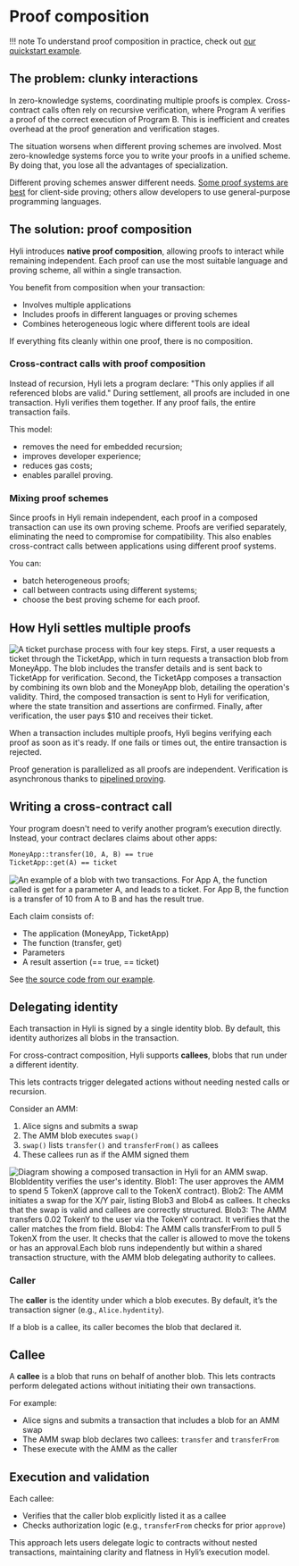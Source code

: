 # Proof composition

!!! note
    To understand proof composition in practice, check out [our quickstart example](../quickstart/example/proof-composition.md).

## The problem: clunky interactions

In zero-knowledge systems, coordinating multiple proofs is complex. Cross-contract calls often rely on recursive verification, where Program A verifies a proof of the correct execution of Program B. This is inefficient and creates overhead at the proof generation and verification stages.

The situation worsens when different proving schemes are involved. Most zero-knowledge systems force you to write your proofs in a unified scheme. By doing that, you lose all the advantages of specialization.

Different proving schemes answer different needs. [Some proof systems are best](./proof-generation.md) for client-side proving; others allow developers to use general-purpose programming languages.

## The solution: proof composition

Hyli introduces **native proof composition**, allowing proofs to interact while remaining independent. Each proof can use the most suitable language and proving scheme, all within a single transaction.

You benefit from composition when your transaction:

- Involves multiple applications
- Includes proofs in different languages or proving schemes
- Combines heterogeneous logic where different tools are ideal

If everything fits cleanly within one proof, there is no composition.

### Cross-contract calls with proof composition

Instead of recursion, Hyli lets a program declare: "This only applies if all referenced blobs are valid." During settlement, all proofs are included in one transaction. Hyli verifies them together. If any proof fails, the entire transaction fails.

This model:

- removes the need for embedded recursion;
- improves developer experience;
- reduces gas costs;
- enables parallel proving.

### Mixing proof schemes

Since proofs in Hyli remain independent, each proof in a composed transaction can use its own proving scheme. Proofs are verified separately, eliminating the need to compromise for compatibility. This also enables cross-contract calls between applications using different proof systems.

You can:

- batch heterogeneous proofs;
- call between contracts using different systems;
- choose the best proving scheme for each proof.

## How Hyli settles multiple proofs

![A ticket purchase process with four key steps. First, a user requests a ticket through the TicketApp, which in turn requests a transaction blob from MoneyApp. The blob includes the transfer details and is sent back to TicketApp for verification. Second, the TicketApp composes a transaction by combining its own blob and the MoneyApp blob, detailing the operation's validity. Third, the composed transaction is sent to Hyli for verification, where the state transition and assertions are confirmed. Finally, after verification, the user pays $10 and receives their ticket.](../assets/img/proof-composition-flow.jpg)

When a transaction includes multiple proofs, Hyli begins verifying each proof as soon as it's ready. If one fails or times out, the entire transaction is rejected.

Proof generation is parallelized as all proofs are independent. Verification is asynchronous thanks to [pipelined proving](./pipelined-proving.md).

## Writing a cross-contract call

Your program doesn't need to verify another program’s execution directly. Instead, your contract declares claims about other apps:

```md
MoneyApp::transfer(10, A, B) == true
TicketApp::get(A) == ticket
```

![An example of a blob with two transactions. For App A, the function called is get for a parameter A, and leads to a ticket. For App B, the function is a transfer of 10 from A to B and has the result true.](../assets/img/proof-composition-blob.jpg)

Each claim consists of:

- The application (MoneyApp, TicketApp)
- The function (transfer, get)
- Parameters
- A result assertion (== true, == ticket)

See [the source code from our example](https://github.com/hyli-org/examples/blob/492501ebe6caad8a0fbe3f286f0f51f0ddca537c/ticket-app/contract/src/lib.rs#L44-L66).

## Delegating identity

Each transaction in Hyli is signed by a single identity blob. By default, this identity authorizes all blobs in the transaction.

For cross-contract composition, Hyli supports **callees**, blobs that run under a different identity.

This lets contracts trigger delegated actions without needing nested calls or recursion.

Consider an AMM:

1. Alice signs and submits a swap
1. The AMM blob executes `swap()`
1. `swap()` lists `transfer()` and `transferFrom()` as callees
1. These callees run as if the AMM signed them
 
![Diagram showing a composed transaction in Hyli for an AMM swap. BlobIdentity verifies the user's identity. Blob1: The user approves the AMM to spend 5 TokenX (approve call to the TokenX contract). Blob2: The AMM initiates a swap for the X/Y pair, listing Blob3 and Blob4 as callees. It checks that the swap is valid and callees are correctly structured. Blob3: The AMM transfers 0.02 TokenY to the user via the TokenY contract. It verifies that the caller matches the from field. Blob4: The AMM calls transferFrom to pull 5 TokenX from the user. It checks that the caller is allowed to move the tokens or has an approval.Each blob runs independently but within a shared transaction structure, with the AMM blob delegating authority to callees.](../assets/img/amm.jpg)

### Caller

The **caller** is the identity under which a blob executes. By default, it’s the transaction signer (e.g., `Alice.hydentity`).

If a blob is a callee, its caller becomes the blob that declared it.

## Callee

A **callee** is a blob that runs on behalf of another blob. This lets contracts perform delegated actions without initiating their own transactions.

For example:

- Alice signs and submits a transaction that includes a blob for an AMM swap
- The AMM swap blob declares two callees: `transfer` and `transferFrom`
- These execute with the AMM as the caller

## Execution and validation

Each callee:

- Verifies that the caller blob explicitly listed it as a callee
- Checks authorization logic (e.g., `transferFrom` checks for prior `approve`)

This approach lets users delegate logic to contracts without nested transactions, maintaining clarity and flatness in Hyli’s execution model.
